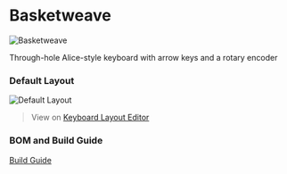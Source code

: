# Basketweave
![Basketweave](https://i.imgur.com/zojBeHq.jpg)

Through-hole Alice-style keyboard with arrow keys and a rotary encoder


### Default Layout
![Default Layout](https://i.imgur.com/LMndm49.png)
> View on [Keyboard Layout Editor](http://www.keyboard-layout-editor.com/#/gists/1f7f48ae0e9d208e40200f93c402c13c)


### BOM and Build Guide
[Build Guide](doc/build.md)
